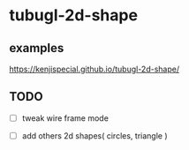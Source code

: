 # tubugl-2d-shape

## examples

https://kenjispecial.github.io/tubugl-2d-shape/


## TODO

- [ ] tweak wire frame mode

- [ ] add others 2d shapes( circles, triangle )
